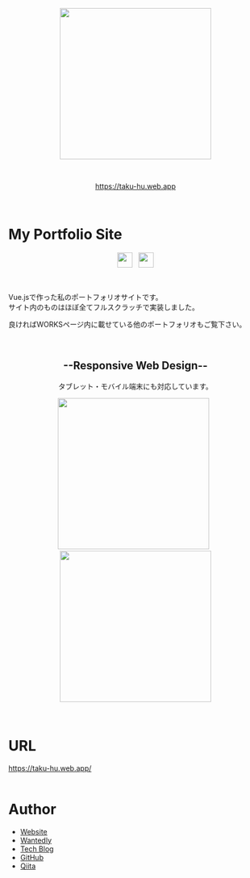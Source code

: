 <div class="image">
  <p align="center">
    <a href="https://taku-hu.web.app">
      <img src="https://user-images.githubusercontent.com/54551190/103175567-2b20a080-48ae-11eb-8a0d-6b185839e636.png" width="300">
    </a>
  </p>
  <br>
  <p align="center">
    <a href="https://taku-hu.web.app" target="_blank">
      https://taku-hu.web.app
    </a>
  </p>
</div>

<br>

<!-- ---------- -->

<div class="detail">
  <h1>My Portfolio Site</h1>
  <div class="detail__logo">
    <p align="center">
      <img src="https://user-images.githubusercontent.com/54551190/72274679-f3eeba80-366f-11ea-8a30-c0f0515e4b51.png" height="30">
      &nbsp;
      <img src="https://user-images.githubusercontent.com/54551190/72273781-52b33480-366e-11ea-9de0-5019e1223755.png" height="30">
    </p>
  </div>

  <br>

  <div class="detail__description">
  <p>
    Vue.jsで作った私のポートフォリオサイトです。<br>
    サイト内のものはほぼ全てフルスクラッチで実装しました。
  </p>
  <p>良ければWORKSページ内に載せている他のポートフォリオもご覧下さい。</p>
  </div>

  <br>

  <div class="detail__device">
    <h2 align="center">--Responsive Web Design--</h2>
    <p align="center">タブレット・モバイル端末にも対応しています。</p>
    <p align="center">
      <img src="https://user-images.githubusercontent.com/54551190/103175569-2cea6400-48ae-11eb-8448-fc005b9f5848.png" height="300">
      &nbsp;
      <img src="https://user-images.githubusercontent.com/54551190/103175562-2956dd00-48ae-11eb-919b-e66f88be7c1c.png" height="300">
    </p>
  </div>
</div>

<br>

<!-- ---------- -->

<div class="url">
  <h1>URL</h1>
  <a href="https://taku-hu.web.app/" target="_blank">
    https://taku-hu.web.app/  </a>
</div>

<br>

<!-- ---------- -->

<div class="author">
  <h1>Author</h1> 
  <ul>
    <li>
      <a href="https://taku-hu.web.app/" target="_blank">Website</a>
    </li>
    <li>
      <a href="https://www.wantedly.com/users/124833407" target="_blank">Wantedly</a>
    </li>
    <li>
      <a href="https://taku-hu.netlify.app/" target="_blank">Tech Blog</a>
    </li>
    <li>
      <a href="https://github.com/taku-hu" target="_blank">GitHub</a>
    </li>
    <li>
      <a href="https://qiita.com/taku-hu" target="_blank">Qiita</a>
    </li>
  </ul>
</div>